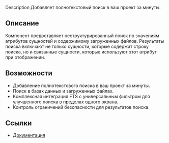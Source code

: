 Description
Добавляет полнотекстовый поиск в ваш проект за минуты.

## Описание
Компонент предоставляет неструктурированный поиск по значениям атрибутов сущностей и содержимому загруженных файлов. Результаты поиска включают не только сущности, которые содержат строку поиска, но и связанные сущности, которые используют этот атрибут при отображении.

## Возможности
- Добавление полнотекстового поиска в ваш проект за минуты.
- Поиск в базах данных и загруженных файлах.
- Комплексная интеграция FTS с универсальным фильтром для улучшенного поиска в пределах одного экрана.
- Контроль ограничений безопасности для результатов поиска.

## Ссылки
- [Документация](https://doc.cuba-platform.com/fts-latest-ru/)
